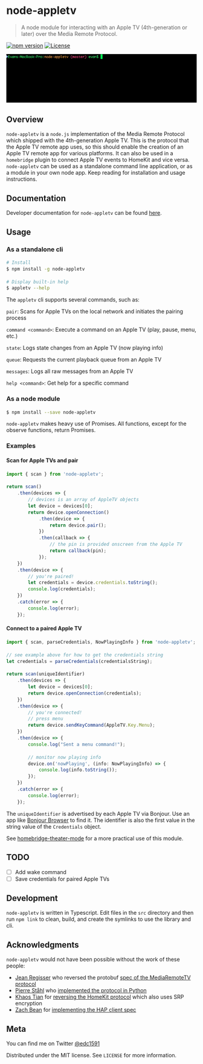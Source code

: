 # node-appletv

> A node module for interacting with an Apple TV (4th-generation or later) over the Media Remote Protocol.

[![npm version](https://badge.fury.io/js/node-appletv.svg)](https://badge.fury.io/js/node-appletv)
[![License][license-image]][license-url]

![](images/pairing.gif)

## Overview

`node-appletv` is a `node.js` implementation of the Media Remote Protocol which shipped with the 4th-generation Apple TV. This is the protocol that the Apple TV remote app uses, so this should enable the creation of an Apple TV remote app for various platforms. It can also be used in a `homebridge` plugin to connect Apple TV events to HomeKit and vice versa. `node-appletv` can be used as a standalone command line application, or as a module in your own node app. Keep reading for installation and usage instructions.

## Documentation

Developer documentation for `node-appletv` can be found [here](https://edc1591.github.io/node-appletv/).

## Usage

### As a standalone cli

```bash
# Install
$ npm install -g node-appletv

# Display built-in help
$ appletv --help
```

The `appletv` cli supports several commands, such as:

`pair`: Scans for Apple TVs on the local network and initiates the pairing process

`command <command>`: Execute a command on an Apple TV (play, pause, menu, etc.)

`state`: Logs state changes from an Apple TV (now playing info)

`queue`: Requests the current playback queue from an Apple TV

`messages`: Logs all raw messages from an Apple TV

`help <command>`: Get help for a specific command


### As a node module

```bash
$ npm install --save node-appletv
```

`node-appletv` makes heavy use of Promises. All functions, except for the observe functions, return Promises.

### Examples

#### Scan for Apple TVs and pair

```typescript
import { scan } from 'node-appletv';

return scan()
    .then(devices => {
    	// devices is an array of AppleTV objects
    	let device = devices[0];
    	return device.openConnection()
    		.then(device => {
    			return device.pair();
    		})
    		.then(callback => {
    			// the pin is provided onscreen from the Apple TV
    			return callback(pin);
    		});
    })
    .then(device => {
    	// you're paired!
    	let credentials = device.credentials.toString();
    	console.log(credentials);
    })
    .catch(error => {
    	console.log(error);
    });
```

#### Connect to a paired Apple TV

```typescript
import { scan, parseCredentials, NowPlayingInfo } from 'node-appletv';

// see example above for how to get the credentials string
let credentials = parseCredentials(credentialsString);

return scan(uniqueIdentifier)
    .then(devices => {
    	let device = devices[0];
    	return device.openConnection(credentials);
    })
    .then(device => {
    	// you're connected!
    	// press menu
    	return device.sendKeyCommand(AppleTV.Key.Menu);
    })
    .then(device => {
    	console.log("Sent a menu command!");
    	
    	// monitor now playing info
    	device.on('nowPlaying', (info: NowPlayingInfo) => {
    		console.log(info.toString());
    	});
    })
    .catch(error => {
    	console.log(error);
    });
```

The `uniqueIdentifier` is advertised by each Apple TV via Bonjour. Use an app like [Bonjour Browser](http://www.tildesoft.com) to find it. The identifier is also the first value in the string value of the `Credentials` object.

See [homebridge-theater-mode](https://github.com/edc1591/homebridge-theater-mode) for a more practical use of this module.

## TODO

- [ ] Add wake command
- [ ] Save credentials for paired Apple TVs

## Development

`node-appletv` is written in Typescript. Edit files in the `src` directory and then run `npm link` to clean, build, and create the symlinks to use the library and cli.

## Acknowledgments

`node-appletv` would not have been possible without the work of these people:

* [Jean Regisser](https://github.com/jeanregisser) who reversed the protobuf [spec of the MediaRemoteTV protocol](https://github.com/jeanregisser/mediaremotetv-protocol)
* [Pierre Ståhl](https://github.com/postlund) who [implemented the protocol in Python](https://github.com/postlund/pyatv)
* [Khaos Tian](https://github.com/KhaosT) for [reversing the HomeKit protocol](https://github.com/KhaosT/HAP-NodeJS) which also uses SRP encryption
* [Zach Bean](https://github.com/forty2) for [implementing the HAP client spec](https://github.com/forty2/hap-client)

## Meta

You can find me on Twitter [@edc1591](https://twitter.com/edc1591)

Distributed under the MIT license. See ``LICENSE`` for more information.

[license-image]: https://img.shields.io/badge/License-MIT-blue.svg
[license-url]: LICENSE